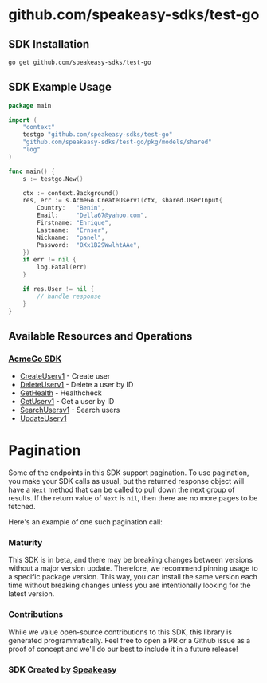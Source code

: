 # github.com/speakeasy-sdks/test-go

<!-- Start SDK Installation -->
## SDK Installation

```bash
go get github.com/speakeasy-sdks/test-go
```
<!-- End SDK Installation -->

## SDK Example Usage
<!-- Start SDK Example Usage -->
```go
package main

import (
	"context"
	testgo "github.com/speakeasy-sdks/test-go"
	"github.com/speakeasy-sdks/test-go/pkg/models/shared"
	"log"
)

func main() {
	s := testgo.New()

	ctx := context.Background()
	res, err := s.AcmeGo.CreateUserv1(ctx, shared.UserInput{
		Country:   "Benin",
		Email:     "Della67@yahoo.com",
		Firstname: "Enrique",
		Lastname:  "Ernser",
		Nickname:  "panel",
		Password:  "OXx1B29WwlhtAAe",
	})
	if err != nil {
		log.Fatal(err)
	}

	if res.User != nil {
		// handle response
	}
}

```
<!-- End SDK Example Usage -->

<!-- Start SDK Available Operations -->
## Available Resources and Operations

### [AcmeGo SDK](docs/sdks/acmego/README.md)

* [CreateUserv1](docs/sdks/acmego/README.md#createuserv1) - Create user
* [DeleteUserv1](docs/sdks/acmego/README.md#deleteuserv1) - Delete a user by ID
* [GetHealth](docs/sdks/acmego/README.md#gethealth) - Healthcheck
* [GetUserv1](docs/sdks/acmego/README.md#getuserv1) - Get a user by ID
* [SearchUsersv1](docs/sdks/acmego/README.md#searchusersv1) - Search users
* [UpdateUserv1](docs/sdks/acmego/README.md#updateuserv1)
<!-- End SDK Available Operations -->



<!-- Start Dev Containers -->

<!-- End Dev Containers -->



<!-- Start Pagination -->
# Pagination

Some of the endpoints in this SDK support pagination. To use pagination, you make your SDK calls as usual, but the
returned response object will have a `Next` method that can be called to pull down the next group of results. If the
return value of `Next` is `nil`, then there are no more pages to be fetched.

Here's an example of one such pagination call:
<!-- End Pagination -->



<!-- Start Go Types -->

<!-- End Go Types -->

<!-- Placeholder for Future Speakeasy SDK Sections -->



### Maturity

This SDK is in beta, and there may be breaking changes between versions without a major version update. Therefore, we recommend pinning usage
to a specific package version. This way, you can install the same version each time without breaking changes unless you are intentionally
looking for the latest version.

### Contributions

While we value open-source contributions to this SDK, this library is generated programmatically.
Feel free to open a PR or a Github issue as a proof of concept and we'll do our best to include it in a future release!

### SDK Created by [Speakeasy](https://docs.speakeasyapi.dev/docs/using-speakeasy/client-sdks)
